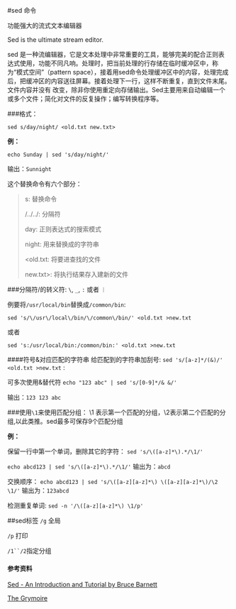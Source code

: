 #sed 命令

功能强大的流式文本编辑器

Sed is the ultimate stream editor.

sed 是一种流编辑器，它是文本处理中非常重要的工具，能够完美的配合正则表达式使用，功能不同凡响。处理时，把当前处理的行存储在临时缓冲区中，称为“模式空间”（pattern space），接着用sed命令处理缓冲区中的内容，处理完成后，把缓冲区的内容送往屏幕。接着处理下一行，这样不断重复，直到文件末尾。文件内容并没有 改变，除非你使用重定向存储输出。Sed主要用来自动编辑一个或多个文件；简化对文件的反复操作；编写转换程序等。

###格式：

`sed s/day/night/ <old.txt new.txt>`

**例：**

`echo Sunday | sed 's/day/night/'`

输出：`Sunnight`

这个替换命令有六个部分：
>s:	替换命令
>
>/../../:	分隔符
>
>day: 	正则表达式的搜索模式
>
>night:	用来替换成的字符串
>
><old.txt:	将要进查找的文件
>
>new.txt>:	将执行结果存入建新的文件

###分隔符/的转义符: `\`, `_`, `:` 或者 `｜`

例要将`/usr/local/bin`替换成`/common/bin`:

`sed 's/\/usr\/local\/bin/\/common\/bin/' <old.txt >new.txt`

或者

`sed 's:/usr/local/bin:/common/bin:' <old.txt >new.txt`

####符号&对应匹配的字符串
给匹配到的字符串加刮号:
`sed 's/[a-z]*/(&)/' <old.txt >new.txt` :

可多次使用&替代符
`echo "123 abc" | sed 's/[0-9]*/& &/'`

输出：`123 123 abc`

###使用`\1`来使用匹配分组：
\1 表示第一个匹配的分组，\2表示第二个匹配的分组,以此类推。sed最多可保存9个匹配分组

**例：**

保留一行中第一个单词，删除其它的字符：
`sed 's/\([a-z]*\).*/\1/'`

`echo abcd123 | sed 's/\([a-z]*\).*/\1/'`
输出为：`abcd`

交换顺序：
`echo abcd123 | sed 's/\([a-z][a-z]*\) \([a-z][a-z]*\)/\2 \1/'`
输出为：`123abcd`

检测重复单词:
`sed -n '/\([a-z][a-z]*\) \1/p'`

##sed标签
`/g` 全局

`/p` 打印

`/1``/2`指定分组

#### 参考资料
[Sed - An Introduction and Tutorial by Bruce Barnett](https://www.grymoire.com/Unix/Sed.html#uh-0)

[The Grymoire](https://www.grymoire.com/index.html)



